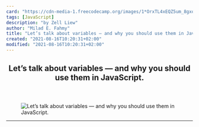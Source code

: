 ```yaml
---
card: "https://cdn-media-1.freecodecamp.org/images/1*OrxTL4xEQZ5um_8gxoddbQ.jpeg"
tags: [JavaScript]
description: "by Zell Liew"
author: "Milad E. Fahmy"
title: "Let’s talk about variables — and why you should use them in JavaScript."
created: "2021-08-16T10:20:31+02:00"
modified: "2021-08-16T10:20:31+02:00"
---
```

<div class="site-wrapper">
<main id="site-main" class="site-main outer">
<div class="inner">
<article class="post-full post tag-javascript tag-tech tag-programming tag-web-development tag-design ">
<header class="post-full-header">
<h1 class="post-full-title">Let’s talk about variables — and why you should use them in JavaScript.</h1>
</header>
<figure class="post-full-image">
<picture>
<source media="(max-width: 700px)" sizes="1px" srcset="data:image/gif;base64,R0lGODlhAQABAIAAAAAAAP///yH5BAEAAAAALAAAAAABAAEAAAIBRAA7 1w">
<source media="(min-width: 701px)" sizes="(max-width: 800px) 400px,
(max-width: 1170px) 700px,
1400px" srcset="https://cdn-media-1.freecodecamp.org/images/1*OrxTL4xEQZ5um_8gxoddbQ.jpeg 300w,
https://cdn-media-1.freecodecamp.org/images/1*OrxTL4xEQZ5um_8gxoddbQ.jpeg 600w,
https://cdn-media-1.freecodecamp.org/images/1*OrxTL4xEQZ5um_8gxoddbQ.jpeg 1000w,
https://cdn-media-1.freecodecamp.org/images/1*OrxTL4xEQZ5um_8gxoddbQ.jpeg 2000w">
<img onerror="this.style.display='none'" src="https://cdn-media-1.freecodecamp.org/images/1*OrxTL4xEQZ5um_8gxoddbQ.jpeg" alt="Let’s talk about variables — and why you should use them in JavaScript.">
</picture>
</figure>
<section class="post-full-content">
<div class="post-content medium-migrated-article">
</div>
<hr>
</section>
</article>
</div>
</main>
</div>
<!-- Google Tag Manager (noscript) -->
<!-- End Google Tag Manager (noscript) -->
